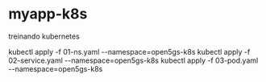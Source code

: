 # myapp-k8s
treinando kubernetes


kubectl apply -f 01-ns.yaml --namespace=open5gs-k8s 
kubectl apply -f 02-service.yaml --namespace=open5gs-k8s 
kubectl apply -f 03-pod.yaml --namespace=open5gs-k8s 
